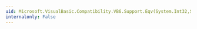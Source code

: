 ```yaml
---
uid: Microsoft.VisualBasic.Compatibility.VB6.Support.Eqv(System.Int32,System.Int32)
internalonly: False
---
```

